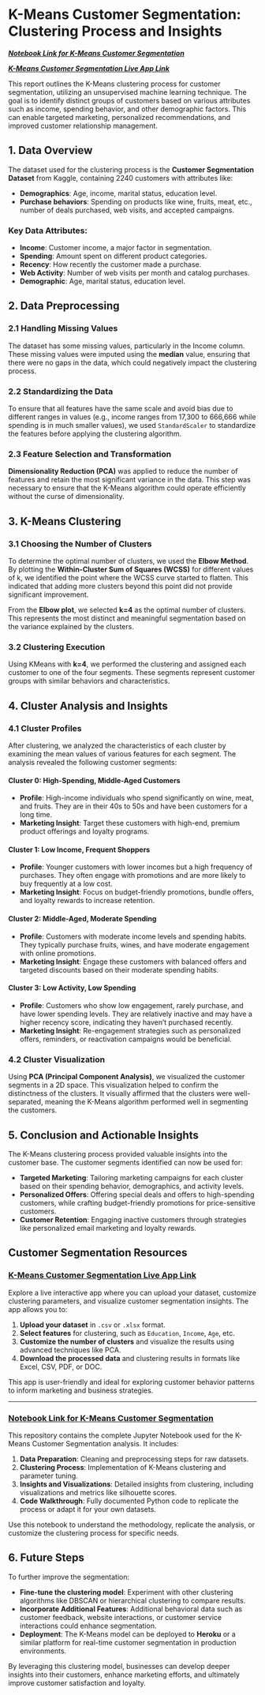 # K-Means Customer Segmentation: Clustering Process and Insights

***[Notebook Link for K-Means Customer Segmentation](https://github.com/EngrIBGIT/K-Means-Customer-Segmentation-Clustering-Process-and-Insights/blob/main/K_Means%20Customer%20Segmentation%20Analysis_D.ipynb)***

***[K-Means Customer Segmentation Live App Link](https://k-means-customer-segmentation-clustering.onrender.com/)***

This report outlines the K-Means clustering process for customer segmentation, utilizing an unsupervised machine learning technique. The goal is to identify distinct groups of customers based on various attributes such as income, spending behavior, and other demographic factors. This can enable targeted marketing, personalized recommendations, and improved customer relationship management.


## 1. Data Overview

The dataset used for the clustering process is the **Customer Segmentation Dataset** from Kaggle, containing 2240 customers with attributes like:

- **Demographics**: Age, income, marital status, education level.
- **Purchase behaviors**: Spending on products like wine, fruits, meat, etc., number of deals purchased, web visits, and accepted campaigns.

### Key Data Attributes:

- **Income**: Customer income, a major factor in segmentation.
- **Spending**: Amount spent on different product categories.
- **Recency**: How recently the customer made a purchase.
- **Web Activity**: Number of web visits per month and catalog purchases.
- **Demographic**: Age, marital status, education level.

## 2. Data Preprocessing

### 2.1 Handling Missing Values

The dataset has some missing values, particularly in the Income column. These missing values were imputed using the **median** value, ensuring that there were no gaps in the data, which could negatively impact the clustering process.

### 2.2 Standardizing the Data

To ensure that all features have the same scale and avoid bias due to different ranges in values (e.g., income ranges from 17,300 to 666,666 while spending is in much smaller values), we used `StandardScaler` to standardize the features before applying the clustering algorithm.

### 2.3 Feature Selection and Transformation

**Dimensionality Reduction (PCA)** was applied to reduce the number of features and retain the most significant variance in the data. This step was necessary to ensure that the K-Means algorithm could operate efficiently without the curse of dimensionality.

## 3. K-Means Clustering

### 3.1 Choosing the Number of Clusters

To determine the optimal number of clusters, we used the **Elbow Method**. By plotting the **Within-Cluster Sum of Squares (WCSS)** for different values of k, we identified the point where the WCSS curve started to flatten. This indicated that adding more clusters beyond this point did not provide significant improvement.

From the **Elbow plot**, we selected **k=4** as the optimal number of clusters. This represents the most distinct and meaningful segmentation based on the variance explained by the clusters.

### 3.2 Clustering Execution

Using KMeans with **k=4**, we performed the clustering and assigned each customer to one of the four segments. These segments represent customer groups with similar behaviors and characteristics.

## 4. Cluster Analysis and Insights

### 4.1 Cluster Profiles

After clustering, we analyzed the characteristics of each cluster by examining the mean values of various features for each segment. The analysis revealed the following customer segments:

#### Cluster 0: High-Spending, Middle-Aged Customers

- **Profile**: High-income individuals who spend significantly on wine, meat, and fruits. They are in their 40s to 50s and have been customers for a long time.
- **Marketing Insight**: Target these customers with high-end, premium product offerings and loyalty programs.

#### Cluster 1: Low Income, Frequent Shoppers

- **Profile**: Younger customers with lower incomes but a high frequency of purchases. They often engage with promotions and are more likely to buy frequently at a low cost.
- **Marketing Insight**: Focus on budget-friendly promotions, bundle offers, and loyalty rewards to increase retention.

#### Cluster 2: Middle-Aged, Moderate Spending

- **Profile**: Customers with moderate income levels and spending habits. They typically purchase fruits, wines, and have moderate engagement with online promotions.
- **Marketing Insight**: Engage these customers with balanced offers and targeted discounts based on their moderate spending habits.

#### Cluster 3: Low Activity, Low Spending

- **Profile**: Customers who show low engagement, rarely purchase, and have lower spending levels. They are relatively inactive and may have a higher recency score, indicating they haven’t purchased recently.
- **Marketing Insight**: Re-engagement strategies such as personalized offers, reminders, or reactivation campaigns would be beneficial.

### 4.2 Cluster Visualization

Using **PCA (Principal Component Analysis)**, we visualized the customer segments in a 2D space. This visualization helped to confirm the distinctness of the clusters. It visually affirmed that the clusters were well-separated, meaning the K-Means algorithm performed well in segmenting the customers.

## 5. Conclusion and Actionable Insights

The K-Means clustering process provided valuable insights into the customer base. The customer segments identified can now be used for:

- **Targeted Marketing**: Tailoring marketing campaigns for each cluster based on their spending behavior, demographics, and activity levels.
- **Personalized Offers**: Offering special deals and offers to high-spending customers, while crafting budget-friendly promotions for price-sensitive customers.
- **Customer Retention**: Engaging inactive customers through strategies like personalized email marketing and loyalty rewards.


## Customer Segmentation Resources

### [K-Means Customer Segmentation Live App Link](https://k-means-customer-segmentation-clustering.onrender.com/)
Explore a live interactive app where you can upload your dataset, customize clustering parameters, and visualize customer segmentation insights. The app allows you to:

1. **Upload your dataset** in `.csv` or `.xlsx` format.
2. **Select features** for clustering, such as `Education`, `Income`, `Age`, etc.
3. **Customize the number of clusters** and visualize the results using advanced techniques like PCA.
4. **Download the processed data** and clustering results in formats like Excel, CSV, PDF, or DOC.

This app is user-friendly and ideal for exploring customer behavior patterns to inform marketing and business strategies.

---

### [Notebook Link for K-Means Customer Segmentation](https://github.com/EngrIBGIT/K-Means-Customer-Segmentation-Clustering-Process-and-Insights/blob/main/K_Means%20Customer%20Segmentation%20Analysis_D.ipynb)
This repository contains the complete Jupyter Notebook used for the K-Means Customer Segmentation analysis. It includes:

1. **Data Preparation**: Cleaning and preprocessing steps for raw datasets.
2. **Clustering Process**: Implementation of K-Means clustering and parameter tuning.
3. **Insights and Visualizations**: Detailed insights from clustering, including visualizations and metrics like silhouette scores.
4. **Code Walkthrough**: Fully documented Python code to replicate the process or adapt it for your own datasets.

Use this notebook to understand the methodology, replicate the analysis, or customize the clustering process for specific needs.



## 6. Future Steps

To further improve the segmentation:

- **Fine-tune the clustering model**: Experiment with other clustering algorithms like DBSCAN or hierarchical clustering to compare results.
- **Incorporate Additional Features**: Additional behavioral data such as customer feedback, website interactions, or customer service interactions could enhance segmentation.
- **Deployment**: The K-Means model can be deployed to **Heroku** or a similar platform for real-time customer segmentation in production environments.

By leveraging this clustering model, businesses can develop deeper insights into their customers, enhance marketing efforts, and ultimately improve customer satisfaction and loyalty.

